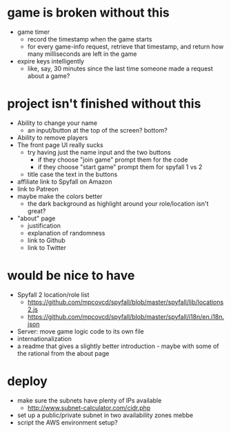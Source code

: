 # game is broken without this

- game timer
	- record the timestamp when the game starts
	- for every game-info request, retrieve that timestamp, and return how many milliseconds are left in the game
- expire keys intelligently
	- like, say, 30 minutes since the last time someone made a request about a game?

# project isn't finished without this

- Ability to change your name
	- an input/button at the top of the screen?  bottom?
- Ability to remove players
- The front page UI really sucks
	- try having just the name input and the two buttons
		- if they choose "join game" prompt them for the code
		- if they choose "start game" prompt them for spyfall 1 vs 2
	- title case the text in the buttons
- affiliate link to Spyfall on Amazon
- link to Patreon
- maybe make the colors better
	- the dark background as highlight around your role/location isn't great?
- "about" page
	- justification
	- explanation of randomness
	- link to Github
	- link to Twitter

# would be nice to have

- Spyfall 2 location/role list
	- https://github.com/mpcovcd/spyfall/blob/master/spyfall/lib/locations2.js
	- https://github.com/mpcovcd/spyfall/blob/master/spyfall/i18n/en.i18n.json
- Server: move game logic code to its own file
- internationalization
- a readme that gives a slightly better introduction - maybe with some of the rational from the about page

# deploy

- make sure the subnets have plenty of IPs available
	- http://www.subnet-calculator.com/cidr.php
- set up a public/private subnet in two availability zones mebbe
- script the AWS environment setup?
